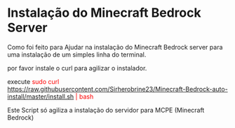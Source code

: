 # Instalação do Minecraft Bedrock Server

Como foi feito para Ajudar na instalação do Minecraft Bedrock server para uma instalação de um simples linha do terminal.

por favor instale o curl para agilizar o instalador.

execute <font color="red">sudo curl https://raw.githubusercontent.com/Sirherobrine23/Minecraft-Bedrock-auto-install/master/install.sh | bash</font>

Este Script só agiliza a instalação do servidor para MCPE (Minecraft Bedrock)